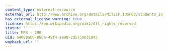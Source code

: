 ```yaml
---
content_type: external-resource
external_url: http://www.archive.org/details/MIT21F.105F03/students_in_1999s-220k.mp4
has_external_license_warning: true
license: https://en.wikipedia.org/wiki/All_rights_reserved
status: ''
title: MP4 - 2MB
uid: a4008ab6-880a-49f4-ae90-2d575ab31d43
wayback_url: ''
---
```


